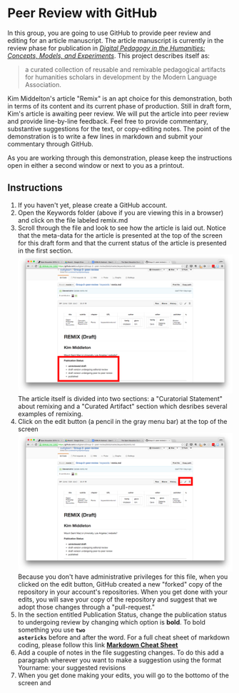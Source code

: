 # Peer Review with GitHub

In this group, you are going to use GitHub to provide peer review and editing for an article manuscript. The article manuscript is currently in the review phase for publication in [*Digital Pedagogy in the Humanities: Concepts, Models, and Experiments*](https://digitalpedagogy.commons.mla.org/). This project describes itself as:
>a curated collection of reusable and remixable pedagogical artifacts for humanities scholars in development by the Modern Language Association. 

Kim Middelton's article "Remix" is an apt choice for this demonstration, both in terms of its content and its current phase of production. Still in draft form, Kim's article is awaiting peer review. We will put the article into peer review and provide line-by-line feedback. Feel free to provide commentary, substantive suggestions for the text, or copy-editing notes. The point of the demonstration is to write a few lines in markdown and submit your commentary through GitHub. 

As you are working through this demonstration, please keep the instructions open in either a second window or next to you as a printout.

## Instructions

1. If you haven't yet, please create a GitHub account.
2. Open the Keywords folder (above if you are viewing this in a browser) and click on the file labeled remix.md  
3. Scroll through the file and look to see how the article is laid out. Notice that the meta-data for the article is presented at the top of the screen for this draft form and that the current status of the article is presented in the first section.
![screenshot](keywords/images/draftStatus-Screenshot.png)
The article itself is divided into two sections: a "Curatorial Statement" about remixing and a "Curated Artifact" section which desribes several examples of remixing.
4. Click on the edit button (a pencil in the gray menu bar) at the top of the screen
![screenshot](keywords/images/gitEdit-Screenshot.png)
Because you don't have administrative privileges for this file, when you clicked on the edit button, GitHub created a new "forked" copy of the repository in your account's repositories. When you get done with your edits, you will save your copy of the repository and suggest that we adopt those changes through a "pull-request."  
5. In the section entitled Publication Status, change the publication status to undergoing review by changing which option is **bold**. To bold something you use <code>**two astericks**</code> before and after the word. For a full cheat sheet of markdown coding, please follow this link [**Markdown Cheat Sheet**](https://github.com/adam-p/markdown-here/wiki/Markdown-Cheatsheet)
6. Add a couple of notes in the file suggesting changes. To do this add a paragraph wherever you want to make a suggestion using the format Yourname: your suggested revisions
7. When you get done making your edits, you will go to the bottomo of the screen and 